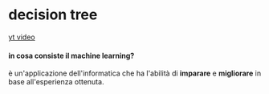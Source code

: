 # decision tree
[yt video](https://youtu.be/RmajweUFKvM?list=PL4IKJngDfheTNv9yoDTxy_PKaWXPOemAi)

#### in cosa consiste il machine learning?
è un'applicazione dell'informatica che ha l'abilità di **imparare** e **migliorare** in base all'esperienza ottenuta.

